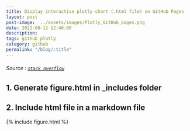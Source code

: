 ```yaml
---
title: Display interactive plotly chart (.html file) on GitHub Pages
layout: post
post-image:  ../assets/images/Plotly_GitHub_pages.png
date: 2022-08-12 12:40:00
description: 
tags: github plotly
category: github
permalink: "/blog/:title"
---
```



###### Source : [`stack overflow`](https://stackoverflow.com/questions/60513164/display-interactive-plotly-chart-html-file-on-github-pages)



## 1. Generate figure.html in _includes folder

<script src="https://gist.github.com/UC1973/7667a9c00b6f6f2e4edbd0b48e07eff9.js"></script>

## 2. Include html file in a markdown file

{% include figure.html %}